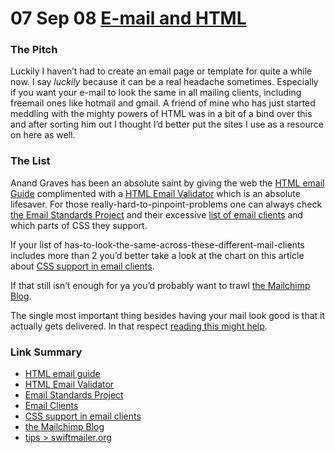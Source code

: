 <h1>07 Sep 08 <a href="http://ben.peachey-schoorl.com/work_blog/2008/09/e-mail-and-html/" rel="bookmark" title="Permanent Link to E-mail and HTML">E-mail and HTML</a></h1>
<h3>The Pitch</h3>
<p>
  Luckily I haven’t had to create an email page or template for quite a while now. I say <em>luckily </em>because it can be a real headache sometimes. Especially if you want your e-mail to look the same in all mailing clients, including
  freemail ones like hotmail and gmail. A friend of mine who has just started meddling with the mighty powers of HTML was in a bit of a bind over this and after sorting him out I thought I’d better put the sites I use as a resource on here
  as well.
</p>
<h3>The List</h3>
<p>
  Anand Graves has been an absolute saint by giving the web the <a title="HTML email guide" href="http://www.anandgraves.com/html-email-guide" target="_blank">HTML email Guide</a> complimented with
  a <a title="HTML Email Validator" href="http://www.anandgraves.com/html-email-validator/" target="_blank">HTML Email Validator</a> which is an absolute lifesaver. For those
  really-hard-to-pinpoint-problems one can always check <a title="Email Standards Project" href="http://www.email-standards.org/" target="_blank">the Email Standards Project</a> and their excessive
  <a title="Email Clients" href="http://www.email-standards.org/clients/" target="_blank">list of email clients</a> and which parts of CSS they support.
</p>
<p>
  If your list of has-to-look-the-same-across-these-different-mail-clients includes more than 2 you’d better take a look at the chart on this article about
  <a title="CSS support in email clients" href="http://www.campaignmonitor.com/css/" target="_blank">CSS support in email clients</a>.
</p>
<p>If that still isn’t enough for ya you’d probably want to trawl <a title="the Mailchimp Blog " href="http://www.mailchimp.com/blog/" target="_blank">the Mailchimp Blog</a>.</p>
<p>
  The single most important thing besides having your mail look good is that it actually gets delivered. In that respect
  <a title="tips > swiftmailer.org" href="http://swiftmailer.org/wikidocs/v3/tips/spam">reading this might help</a>.
</p>
<div class="link-summarizer">
  <h3>Link Summary</h3>
  <ul>
    <li><a title="HTML email guide" href="http://www.anandgraves.com/html-email-guide" target="_blank">HTML email guide</a></li>
    <li><a title="HTML Email Validator" href="http://www.anandgraves.com/html-email-validator/" target="_blank">HTML Email Validator</a></li>
    <li><a title="Email Standards Project" href="http://www.email-standards.org/" target="_blank">Email Standards Project</a></li>
    <li><a title="Email Clients" href="http://www.email-standards.org/clients/" target="_blank">Email Clients</a></li>
    <li><a title="CSS support in email clients" href="http://www.campaignmonitor.com/css/" target="_blank">CSS support in email clients</a></li>
    <li><a title="the Mailchimp Blog " href="http://www.mailchimp.com/blog/" target="_blank">the Mailchimp Blog </a></li>
    <li><a title="tips > swiftmailer.org" href="http://swiftmailer.org/wikidocs/v3/tips/spam">tips &gt; swiftmailer.org</a></li>
  </ul>
</div>
